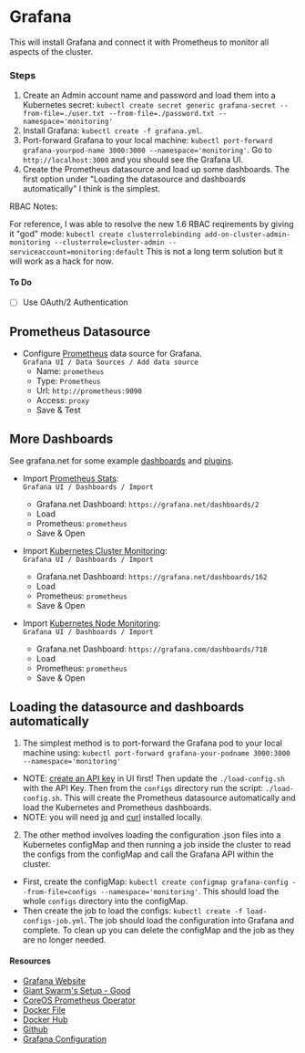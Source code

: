# Grafana

This will install Grafana and connect it with Prometheus to monitor all aspects of the cluster.  

### Steps

1. Create an Admin account name and password and load them into a Kubernetes secret: `kubectl create secret generic grafana-secret --from-file=./user.txt --from-file=./password.txt --namespace='monitoring'`
2. Install Grafana: `kubectl create -f grafana.yml`.
3. Port-forward Grafana to your local machine: `kubectl port-forward grafana-yourpod-name 3000:3000 --namespace='monitoring'`.  Go to `http://localhost:3000` and you should see the Grafana UI.
4. Create the Prometheus datasource and load up some dashboards. The first option under "Loading the datasource and dashboards automatically" I think is the simplest.

RBAC Notes:

For reference, I was able to resolve the new 1.6 RBAC reqirements by giving it "god" mode: `kubectl create clusterrolebinding add-on-cluster-admin-monitoring --clusterrole=cluster-admin --serviceaccount=monitoring:default` 
This is not a long term solution but it will work as a hack for now. 

#### To Do

* [ ] Use OAuth/2 Authentication

## Prometheus Datasource

- Configure [Prometheus](https://grafana.net/plugins/prometheus) data source for Grafana.<br/>
`Grafana UI / Data Sources / Add data source`
  - Name:    `prometheus`
  - Type:    `Prometheus`
  - Url:     `http://prometheus:9090`
  - Access:  `proxy`
  - Save & Test

## More Dashboards

See grafana.net for some example [dashboards](https://grafana.net/dashboards) and [plugins](https://grafana.net/plugins).

- Import [Prometheus Stats](https://grafana.net/dashboards/2):<br/>
  `Grafana UI / Dashboards / Import`
  - Grafana.net Dashboard: `https://grafana.net/dashboards/2`
  - Load
  - Prometheus: `prometheus`
  - Save & Open

- Import [Kubernetes Cluster Monitoring](https://grafana.net/dashboards/162):<br/>
  `Grafana UI / Dashboards / Import`
  - Grafana.net Dashboard: `https://grafana.net/dashboards/162`
  - Load
  - Prometheus: `prometheus`
  - Save & Open
  
- Import [Kubernetes Node Monitoring](https://grafana.com/dashboards/718):<br/>
  `Grafana UI / Dashboards / Import`
  - Grafana.net Dashboard: `https://grafana.com/dashboards/718`
  - Load
  - Prometheus: `prometheus`
  - Save & Open

## Loading the datasource and dashboards automatically

1. The simplest method is to port-forward the Grafana pod to your local machine using: `kubectl port-forward grafana-your-podname 3000:3000 --namespace='monitoring'`
  - NOTE: [create an API key](http://docs.grafana.org/http_api/auth/) in UI first! Then update the `./load-config.sh` with the API Key. Then from the `configs` directory run the script: `./load-config.sh`. This will create the Prometheus datasource automatically and load the Kubernetes and Prometheus dashboards.  
  - NOTE: you will need [jq](https://stedolan.github.io/jq/) and [curl](https://curl.haxx.se/) installed locally.  
2. The other method involves loading the configuration .json files into a Kubernetes configMap and then running a job inside the cluster to read the configs from the configMap and call the Grafana API within the cluster.
  - First, create the configMap: `kubectl create configmap grafana-config --from-file=configs --namespace='monitoring'`. This should load the whole `configs` directory into the configMap.
  - Then create the job to load the configs: `kubectl create -f load-configs-job.yml`. The job should load the configuration into Grafana and complete. To clean up you can delete the configMap and the job as they are no longer needed.
  
#### Resources

* [Grafana Website](https://grafana.com/)
* [Giant Swarm's Setup - Good](https://github.com/giantswarm/kubernetes-prometheus)
* [CoreOS Prometheus Operator](https://coreos.com/blog/the-prometheus-operator.html)
* [Docker File](https://github.com/grafana/grafana-docker)
* [Docker Hub](https://hub.docker.com/r/grafana/grafana/)
* [Github](https://github.com/grafana/grafana)
* [Grafana Configuration](https://github.com/grafana/grafana/blob/master/conf/sample.ini)
  